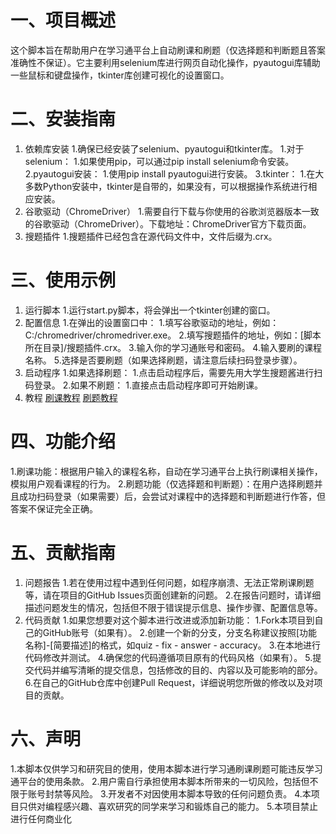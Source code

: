 # 一、项目概述
这个脚本旨在帮助用户在学习通平台上自动刷课和刷题（仅选择题和判断题且答案准确性不保证）。它主要利用selenium库进行网页自动化操作，pyautogui库辅助一些鼠标和键盘操作，tkinter库创建可视化的设置窗口。
# 二、安装指南
1. 依赖库安装
  1.确保已经安装了selenium、pyautogui和tkinter库。
      1.对于selenium：
          1.如果使用pip，可以通过pip install selenium命令安装。
      2.pyautogui安装：
          1.使用pip install pyautogui进行安装。
      3.tkinter：
          1.在大多数Python安装中，tkinter是自带的，如果没有，可以根据操作系统进行相应安装。
2. 谷歌驱动（ChromeDriver）
  1.需要自行下载与你使用的谷歌浏览器版本一致的谷歌驱动（ChromeDriver）。下载地址：ChromeDriver官方下载页面。
3. 搜题插件
  1.搜题插件已经包含在源代码文件中，文件后缀为.crx。
# 三、使用示例
1. 运行脚本
  1.运行start.py脚本，将会弹出一个tkinter创建的窗口。
2. 配置信息
  1.在弹出的设置窗口中：
      1.填写谷歌驱动的地址，例如：C:/chromedriver/chromedriver.exe。
      2.填写搜题插件的地址，例如：[脚本所在目录]/搜题插件.crx。
      3.输入你的学习通账号和密码。
      4.输入要刷的课程名称。
      5.选择是否要刷题（如果选择刷题，请注意后续扫码登录步骤）。
3. 启动程序
  1.如果选择刷题：
      1.点击启动程序后，需要先用大学生搜题酱进行扫码登录。
  2.如果不刷题：
      1.直接点击启动程序即可开始刷课。
4. 教程
   [刷课教程](https://v.douyin.com/iUV2eELK/)
   [刷题教程](https://v.douyin.com/iUVYvPjB/)
# 四、功能介绍
  1.刷课功能：根据用户输入的课程名称，自动在学习通平台上执行刷课相关操作，模拟用户观看课程的行为。
  2.刷题功能（仅选择题和判断题）：在用户选择刷题并且成功扫码登录（如果需要）后，会尝试对课程中的选择题和判断题进行作答，但答案不保证完全正确。
# 五、贡献指南
1. 问题报告
  1.若在使用过程中遇到任何问题，如程序崩溃、无法正常刷课刷题等，请在项目的GitHub Issues页面创建新的问题。
  2.在报告问题时，请详细描述问题发生的情况，包括但不限于错误提示信息、操作步骤、配置信息等。
2. 代码贡献
  1.如果您想要对这个脚本进行改进或添加新功能：
      1.Fork本项目到自己的GitHub账号（如果有）。
      2.创建一个新的分支，分支名称建议按照[功能名称]-[简要描述]的格式，如quiz - fix - answer - accuracy。
      3.在本地进行代码修改并测试。
      4.确保您的代码遵循项目原有的代码风格（如果有）。
      5.提交代码并编写清晰的提交信息，包括修改的目的、内容以及可能影响的部分。
      6.在自己的GitHub仓库中创建Pull Request，详细说明您所做的修改以及对项目的贡献。
# 六、声明
  1.本脚本仅供学习和研究目的使用，使用本脚本进行学习通刷课刷题可能违反学习通平台的使用条款。
  2.用户需自行承担使用本脚本所带来的一切风险，包括但不限于账号封禁等风险。
  3.开发者不对因使用本脚本导致的任何问题负责。
  4.本项目只供对编程感兴趣、喜欢研究的同学来学习和锻炼自己的能力。
  5.本项目禁止进行任何商业化
